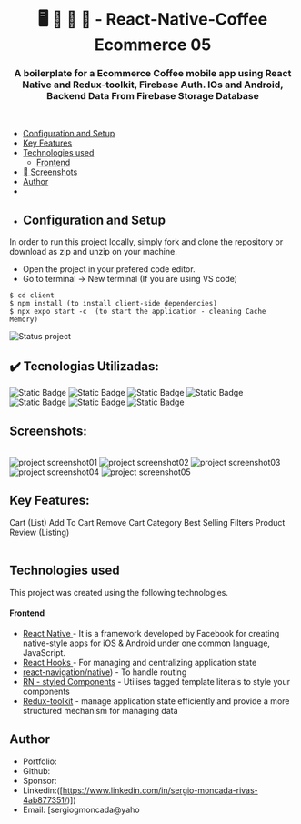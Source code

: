 <h1 align ="center" > 🖥️ 📸 📱 🤖 - React-Native-Coffee Ecommerce 05  </h1>
<h3  align ="center"> 
A boilerplate for a Ecommerce Coffee mobile app using React Native and Redux-toolkit, Firebase Auth. IOs and Android, Backend Data From Firebase Storage Database </h3>
<br>

  * [Configuration and Setup](#configuration-and-setup)
  * [Key Features](#key-features)
  * [Technologies used](#technologies-used)
      - [Frontend](#frontend)
  * [📸 Screenshots](#screenshots)
  * [Author](#author)
  * <br>
  * ## Configuration and Setup

In order to run this project locally, simply fork and clone the repository or download as zip and unzip on your machine.

- Open the project in your prefered code editor.
- Go to terminal -> New terminal (If you are using VS code)

```
$ cd client 
$ npm install (to install client-side dependencies)
$ npx expo start -c  (to start the application - cleaning Cache Memory)

```
![Status project](https://img.shields.io/badge/STATUS-Finished-GREEN?style=for-the-badge)

## ✔️ Tecnologias Utilizadas:
![Static Badge](https://img.shields.io/badge/TypeScript-%236897B6?style=for-the-badge)
![Static Badge](https://img.shields.io/badge/react%20native-%2385C7F2?style=for-the-badge)
![Static Badge](https://img.shields.io/badge/Redux-toolkit-yellow?style=for-the-badge)
![Static Badge](https://img.shields.io/badge/Styled%20Components-%23D1D1D1?style=for-the-badge)
![Static Badge](https://img.shields.io/badge/expo-%23E89F28?style=for-the-badge)
![Static Badge](https://img.shields.io/badge/axios-%23D1D1D1?style=for-the-badge)
![Static Badge](https://img.shields.io/badge/Firebase-%23D1D1D1?style=for-the-badge)

##  Screenshots:
<br>
<img src="./IMAGES/LOGINPAGE02.jpg" alt="project screenshot01" />
<img src="./IMAGES/HOME01.jpg" alt="project screenshot02" />
<img src="./IMAGES/PRODUCTDETAILSPAGE03.jpg" alt="project screenshot03" />
<img src="./IMAGES/CARTPAGE04.jpg" alt="project screenshot04" />
<img src="./IMAGES/ADDPRODUCTPAGE05.jpg" alt="project screenshot05" />
<br>

##  Key Features:

Cart (List)
Add To Cart
Remove Cart
Category
Best Selling
Filters
Product Review (Listing)  
<br/>

##  Technologies used

This project was created using the following technologies.

####  Frontend 

- [React Native ]() - It is a framework developed by Facebook for creating native-style apps for iOS & Android under one common language, JavaScript.
- [React Hooks  ](https://reactjs.org/docs/hooks-intro.html) - For managing and centralizing application state
- [react-navigation/native](https://reactnavigation.org/)) - To handle routing
- [RN - styled Components](https://styled-components.com/docs/basics) - Utilises tagged template literals to style your components
- [Redux-toolkit](https://react-redux.js.org/) - manage application state efficiently and provide a more structured mechanism for managing data

## Author
- Portfolio: 
- Github: 
- Sponsor: 
- Linkedin:([https://www.linkedin.com/in/sergio-moncada-rivas-4ab877351/)])
- Email: [sergiogmoncada@yaho

